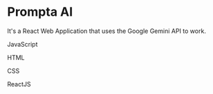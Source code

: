 # Prompta AI

It's a React Web Application that uses the Google Gemini API to work.

JavaScript

HTML

CSS

ReactJS
